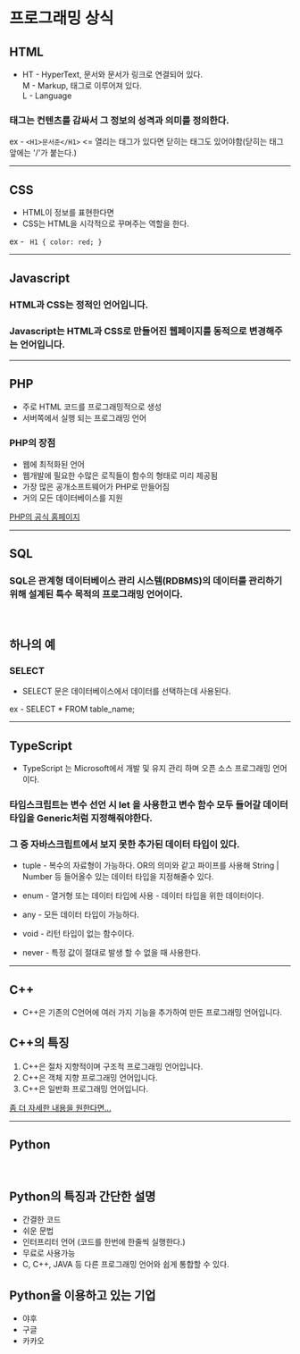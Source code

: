 # 프로그래밍 상식

## HTML

- HT - HyperText, 문서와 문서가 링크로 연결되어 있다. <br>
  M - Markup, 태그로 이루어져 있다. <br>
  L - Language

### 태그는 컨텐츠를 감싸서 그 정보의 성격과 의미를 정의한다. <br>

ex - `<H1>문서준</H1>`
<= 열리는 태그가 있다면 닫히는 태그도 있어야함(닫히는 태그앞에는 '/'가 붙는다.)

---

## CSS

- HTML이 정보를 표현한다면
- CSS는 HTML을 시각적으로 꾸며주는 역할을 한다.
  <br>

ex - ` H1 { color: red; }`

---

## Javascript

### HTML과 CSS는 정적인 언어입니다.

### Javascript는 HTML과 CSS로 만들어진 웹페이지를 동적으로 변경해주는 언어입니다.

---

## PHP

- 주로 HTML 코드를 프로그래밍적으로 생성
- 서버쪽에서 실행 되는 프로그래밍 언어

### PHP의 장점

- 웹에 최적화된 언어
- 웹개발에 필요한 수많은 로직들이 함수의 형태로 미리 제공됨
- 가장 많은 공개소프트웨어가 PHP로 만들어짐
- 거의 모든 데이터베이스를 지원

<a href="php.net">PHP의 공식 홈페이지</a>

---

## SQL

### SQL은 관계형 데이터베이스 관리 시스템(RDBMS)의 데이터를 관리하기 위해 설계된 특수 목적의 프로그래밍 언어이다.

<br>

## 하나의 예

### SELECT

- SELECT 문은 데이터베이스에서 데이터를 선택하는데 사용된다.

ex - SELECT \* FROM table_name;

---

## TypeScript

- TypeScript 는 Microsoft에서 개발 및 유지 관리 하며 오픈 소스 프로그래밍 언어이다.

### 타입스크립트는 변수 선언 시 let 을 사용한고 변수 함수 모두 들어갈 데이터 타입을 Generic처럼 지정해줘야한다.

### 그 중 자바스크립트에서 보지 못한 추가된 데이터 타입이 있다.

- tuple - 복수의 자료형이 가능하다. OR의 의미와 같고 파이프를 사용해 String | Number 등 들어올수 있는 데이터 타입을 지정해줄수 있다.

- enum - 열거형 또는 데이터 타입에 사용 - 데이터 타입을 위한 데이터이다.

- any - 모든 데이터 타입이 가능하다.

- void - 리턴 타입이 없는 함수이다.

- never - 특정 값이 절대로 발생 할 수 없을 때 사용한다.

---

## C++

- C++은 기존의 C언어에 여러 가지 기능을 추가하여 만든 프로그래밍 언어입니다.

## C++의 특징

1. C++은 절차 지향적이며 구조적 프로그래밍 언어입니다.
2. C++은 객체 지향 프로그래밍 언어입니다.
3. C++은 일반화 프로그래밍 언어입니다.

<a href="http://www.open-std.org/jtc1/sc22/wg21/docs/papers/2014/n4296.pdf">좀 더 자세한 내용을 원한다면...</a>

---

## Python

<br>

## Python의 특징과 간단한 설명

- 간결한 코드
- 쉬운 문법
- 인터프리터 언어 (코드를 한번에 한줄씩 실행한다.)
- 무료로 사용가능
- C, C++, JAVA 등 다른 프로그래밍 언어와 쉽게 통합할 수 있다.

## Python을 이용하고 있는 기업

- 야후
- 구글
- 카카오 

